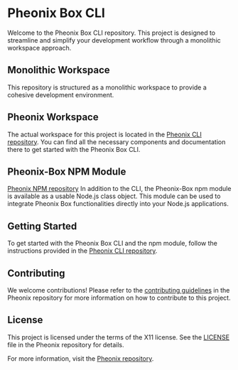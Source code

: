 # Pheonix Box CLI

Welcome to the Pheonix Box CLI repository. This project is designed to streamline and simplify your development workflow through a monolithic workspace approach.

## Monolithic Workspace

This repository is structured as a monolithic workspace to provide a cohesive development environment.

## Pheonix Workspace

The actual workspace for this project is located in the [Pheonix CLI repository](https://github.com/john1234brown/pheonix-box/tree/main/pheonix-cli). You can find all the necessary components and documentation there to get started with the Pheonix Box CLI.

## Pheonix-Box NPM Module
[Pheonix NPM repository](https://github.com/john1234brown/pheonix-box/tree/main/pheonix-box)
In addition to the CLI, the Pheonix-Box npm module is available as a usable Node.js class object. This module can be used to integrate Pheonix Box functionalities directly into your Node.js applications.

## Getting Started

To get started with the Pheonix Box CLI and the npm module, follow the instructions provided in the [Pheonix CLI repository](https://github.com/john1234brown/pheonix-box/tree/main/pheonix-cli).

## Contributing

We welcome contributions! Please refer to the [contributing guidelines](https://github.com/john1234brown/pheonix-box/blob/main/CONTRIBUTING.md) in the Pheonix repository for more information on how to contribute to this project.

## License

This project is licensed under the terms of the X11 license. See the [LICENSE](https://github.com/john1234brown/pheonix-box/blob/main/LICENSE) file in the Pheonix repository for details.

For more information, visit the [Pheonix repository](https://github.com/john1234brown/pheonix-box).
